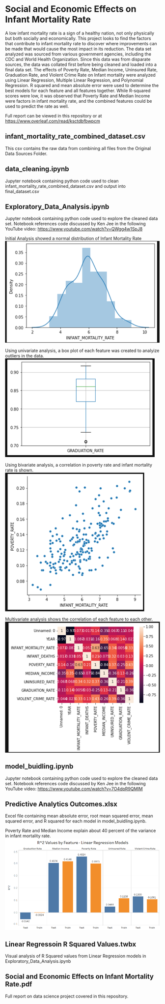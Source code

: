 # Social and Economic Effects on Infant Mortality Rate

A low infant mortality rate is a sign of a healthy nation, not only physically but both socially and economically. This project looks to find the factors that contribute to infant mortality rate to discover where improvements can be made that would cause the most impact in its reduction. The data set analyzed was sourced from various government agencies, including the CDC and World Health Organization. Since this data was from disparate sources, the data was collated first before being cleaned and loaded into a final data set. The effects of Poverty Rate, Median Income, Uninsured Rate, Graduation Rate, and Violent Crime Rate on Infant mortality were analyzed using Linear Regression, Multiple Linear Regression, and Polynomial Regression. R squared and mean absolute error were used to determine the best models for each feature and all features together. While R-squared scores were low, it was observed that Poverty Rate and Median Income were factors in infant mortality rate, and the combined features could be used to predict the rate as well. 

Full report can be viewed in this repository or at https://www.overleaf.com/read/ksctdbfbwpcm

## infant_mortality_rate_combined_dataset.csv

This csv contains the raw data from combining all files from the Original Data Sources Folder. 

## data_cleaning.ipynb

Jupyter notebook containing python code used to clean infant_mortality_rate_combined_dataset.csv and output into final_dataset.csv

## Exploratory_Data_Analysis.ipynb

Jupyter notebook containing python code used to explore the cleaned data set.
Notebook references code discussed by Ken Jee in the following YouTube video: https://www.youtube.com/watch?v=QWgg4w1SpJ8

Initial Analysis showed a normal distribution of Infant Mortality Rate
![Distribution of Infant Mortality Rate](https://github.com/dylanegg/data-analytics-capstone/blob/main/PNG%20Files/IMR%20distribution.png)

Using univariate analysis, a box plot of each feature was created to analyize outliers in the data.
![Box Plot of Graduation Rate](https://github.com/dylanegg/data-analytics-capstone/blob/main/PNG%20Files/Grad%20Rate%20Box%20Plot.png)

Using bivariate analysis, a correlation in poverty rate and infant mortality rate is shown.
![Poverty Rate plotted against Infant Mortality Rate](https://github.com/dylanegg/data-analytics-capstone/blob/main/PNG%20Files/Poverty%20vs%20IMR.png)

Multivariate analysis shows the correlation of each feature to each other.
![Multivariate Analysis](https://github.com/dylanegg/data-analytics-capstone/blob/main/PNG%20Files/Multivariate%20Analysis.png)

## model_buidling.ipynb

Jupyter notebook containing python code used to explore the cleaned data set.
Notebook references code discussed by Ken Jee in the following YouTube video: https://www.youtube.com/watch?v=7O4dpR9QMIM

## Predictive Analytics Outcomes.xlsx

Excel file containing mean absolute error, root mean squared error, mean squared error, and R squared for each model in model_buidling.ipynb.

Poverty Rate and Median Income explain about 40 percent of the variance in infant mortality rate.
![Model R Squared Values](https://github.com/dylanegg/data-analytics-capstone/blob/main/PNG%20Files/Linear%20Regression%20R%20Squared%20Values.png)

## Linear Regressoin R Squared Values.twbx

Visual analysis of R Squared values from Linear Regression models in Exploratory_Data_Analysis.ipynb

## Social and Economic Effects on Infant Mortality Rate.pdf

Full report on data science project covered in this repository.

